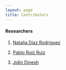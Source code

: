 ```yaml
---
layout: page
title: Contributors
---
```


#### Researchers                                                                       
1. [Natalia Díaz Rodríguez](https://nataliadiaz.github.io)

1. [Pablo Ruiz Ruiz](https://www.linkedin.com/in/pabloruizruiz/)

1. [Jidin Dinesh](http://jidindinesh.github.io)


